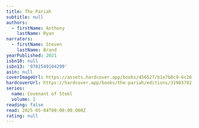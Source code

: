```yaml
---
title: The Pariah
subtitle: null
authors:
  - firstName: Anthony
    lastName: Ryan
narrators:
  - firstName: Steven
    lastName: Brand
yearPublished: 2021
isbn10: null
isbn13: '9781549104299'
asin: null
coverImageUrl: https://assets.hardcover.app/books/456527/b1e7b8c9-6c26-4111-83a2-b674ec16812a.jpg
hardcoverUrl: https://hardcover.app/books/the-pariah/editions/31983782
series:
  name: Covenant of Steel
  volume: 1
reading: false
read: 2025-05-04T00:00:00.000Z
rating: null
---
```


